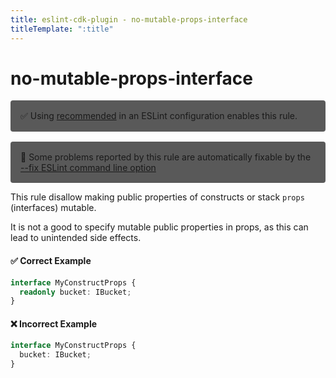 ```yaml
---
title: eslint-cdk-plugin - no-mutable-props-interface
titleTemplate: ":title"
---
```


# no-mutable-props-interface

<div style="margin-top: 16px; background-color: #595959; padding: 16px; border-radius: 4px;">
  ✅ Using
  <a href="/rules/#recommended-rules">recommended</a>
  in an ESLint configuration enables this rule.
</div>
<div style="margin-top: 16px; background-color: #595959; padding: 16px; border-radius: 4px;">
  🔧 Some problems reported by this rule are automatically fixable by the
  <a href="https://eslint.org/docs/latest/use/command-line-interface#--fix">
    --fix ESLint command line option
  </a>
</div>

This rule disallow making public properties of constructs or stack `props` (interfaces) mutable.

It is not a good to specify mutable public properties in props, as this can lead to unintended side effects.

#### ✅ Correct Example

```ts
interface MyConstructProps {
  readonly bucket: IBucket;
}
```

#### ❌ Incorrect Example

```ts
interface MyConstructProps {
  bucket: IBucket;
}
```

